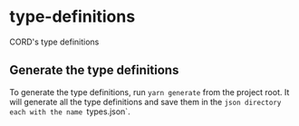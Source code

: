 # type-definitions

CORD's type definitions

## Generate the type definitions

To generate the type definitions, run `yarn generate` from the project root. It will generate all the type definitions and save them in the `json directory each with the name `types.json`.
